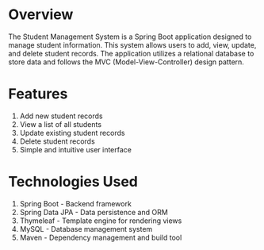 # Overview
The Student Management System is a Spring Boot application designed to manage student information. This system allows users to add, view, update, and delete student records. The application utilizes a relational database to store data and follows the MVC (Model-View-Controller) design pattern.

# Features
1. Add new student records
2. View a list of all students
3. Update existing student records
4. Delete student records
5. Simple and intuitive user interface

# Technologies Used
1. Spring Boot - Backend framework
2. Spring Data JPA - Data persistence and ORM
3. Thymeleaf - Template engine for rendering views
4. MySQL - Database management system
5. Maven - Dependency management and build tool
